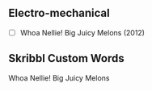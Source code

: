 ## Electro-mechanical
- [ ] Whoa Nellie! Big Juicy Melons (2012)
## Skribbl Custom Words
Whoa Nellie! Big Juicy Melons